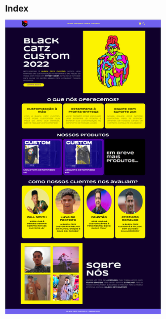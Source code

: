 # Index

![alt text](https://github.com/predufranca/Black-Catz-Custom/blob/main/Projeto%20Black%20Catz%20Custom/src/img/index.png)
